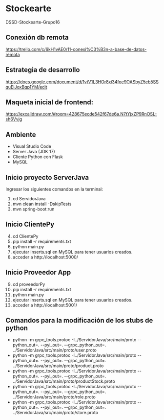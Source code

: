 # Stockearte
DSSD-Stockearte-Grupo16

## Conexión db remota
https://trello.com/c/6kH1vAE0/11-conexi%C3%B3n-a-base-de-datos-remota

## Estrategia de desarrollo
https://docs.google.com/document/d/1vtV1L3HOr8xi34foe9OASbyZ5cb5SSquEIJoxBqp1YM/edit

## Maqueta inicial de frontend:
https://excalidraw.com/#room=428675ecde542f67de6a,N7tYjxZP9RnOSL-sh6Vvjg


## Ambiente

- Visual Studio Code
- Server Java (JDK 17)
- Cliente Python con Flask
- MySQL

## Inicio proyecto ServerJava

Ingresar los siguientes comandos en la terminal:

1. cd ServidorJava 
2. mvn clean install -DskipTests
3. mvn spring-boot:run

## Inicio ClientePy
4. cd ClientePy 
5. pip install -r requirements.txt
6. python main.py
7. ejecutar inserts.sql en MySQL para tener usuarios creados.
8. acceder a http://localhost:5000/ 

## Inicio Proveedor App
9. cd proveedorPy 
10. pip install -r requirements.txt
11. python main.py
12. ejecutar inserts.sql en MySQL para tener usuarios creados.
13. acceder a http://localhost:5001/ 

## Comandos para la modificación de los stubs de python
   
- python -m grpc_tools.protoc -I../ServidorJava/src/main/proto --python_out=. --pyi_out=. --grpc_python_out=. ../ServidorJava/src/main/proto/user.proto
- python -m grpc_tools.protoc -I../ServidorJava/src/main/proto --python_out=. --pyi_out=. --grpc_python_out=. ../ServidorJava/src/main/proto/product.proto
- python -m grpc_tools.protoc -I../ServidorJava/src/main/proto --python_out=. --pyi_out=. --grpc_python_out=. ../ServidorJava/src/main/proto/productStock.proto
- python -m grpc_tools.protoc -I../ServidorJava/src/main/proto --python_out=. --pyi_out=. --grpc_python_out=. ../ServidorJava/src/main/proto/role.proto
- python -m grpc_tools.protoc -I../ServidorJava/src/main/proto --python_out=. --pyi_out=. --grpc_python_out=. ../ServidorJava/src/main/proto/store.proto
